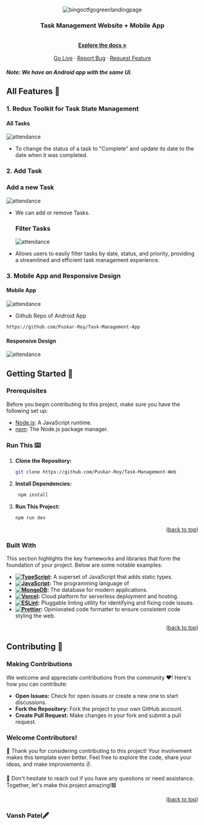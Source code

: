 <a name="readme-top"></a>


<br />
<div align="center">
  
  ![bingoctfgogreenlandingpage](https://res.cloudinary.com/dky3cpvtf/image/upload/v1711996606/1_kcceab.png)
  
<h3 align="center">
Task Management Website + Mobile App</h3>
  <p align="center">
    <br />
    <a href="https://github.com/Puskar-Roy/Task-Management-Web"><strong>Explore the docs »</strong></a>
    <br />
    <br />
    <a href="https://alltaskss.vercel.app">Go Live</a>
    ·
    <a href="https://github.com/Puskar-Roy/Task-Management-Web/issues">Report Bug</a>
    ·
    <a href="https://github.com/Puskar-Roy/Task-Management-Web/issues">Request Feature</a>
  </p>
</div>

##### Note: *We have an Android app with the same UI.*

 ## All Features 🌟 

 ### 1. Redux Toolkit for Task State Management
 
#### All Tasks
 
 ![attendance](https://res.cloudinary.com/dky3cpvtf/image/upload/v1711996619/2_xv3ljv.png)
 
 - To change the status of a task to "Complete" and update its date to the date when it was completed.
 

### 2. Add Task
  ### Add a new Task

   ![attendance](https://res.cloudinary.com/dky3cpvtf/image/upload/v1711996633/3_ock8xg.png)

- We can add or remove Tasks.

    ### Filter Tasks

   ![attendance](https://res.cloudinary.com/dky3cpvtf/image/upload/v1711998055/6_fiiti1.png)

-  Allows users to easily filter tasks by date, status, and priority, providing a streamlined and efficient task management experience.



### 3. Mobile App and Responsive Design

#### Mobile App

![attendance](https://res.cloudinary.com/dky3cpvtf/image/upload/v1711996674/5_dndm7s.png)

- Github Repo of Android App
```bash
https://github.com/Puskar-Roy/Task-Management-App
```

#### Responsive Design

![attendance](https://res.cloudinary.com/dky3cpvtf/image/upload/v1711996651/4_bmgkfh.png)
  

## Getting Started 🚀


### Prerequisites
Before you begin contributing to this project, make sure you have the following set up:

- [Node.js](https://nodejs.org/): A JavaScript runtime.
- [npm](https://www.npmjs.com/): The Node.js package manager.

### Run This ⌨️

1. **Clone the Repository:**
   ```bash
   git clone https://github.com/Puskar-Roy/Task-Management-Web
   ```
2. **Install Dependencies:**
   ```bash
    npm install
   ```
3. **Run This Project:**
   ```bash
   npm run dev
   ```

   <p align="right">(<a href="#readme-top">back to top</a>)</p>






### Built With

This section highlights the key frameworks and libraries that form the foundation of your project. Below are some notable examples:


- **[![TypeScript](https://shields.io/badge/TypeScript-3178C6?logo=TypeScript&logoColor=FFF&style=flat-square)](https://www.typescriptlang.org/):** A superset of JavaScript that adds static types.
- **[![JavaScript](https://img.shields.io/badge/JavaScript-323330?style=for-the-badge&logo=javascript&logoColor=F7DF1E)](https://developer.mozilla.org/en-US/docs/Web/JavaScript):** The programming language of 
- **[![MongoDB](https://img.shields.io/badge/MongoDB-4EA94B?style=for-the-badge&logo=mongodb&logoColor=white)](https://www.mongodb.com/):** The database for modern applications.
- **[![Vercel](https://img.shields.io/badge/Vercel-000000?style=for-the-badge&logo=vercel&logoColor=white)](https://vercel.com/):** Cloud platform for serverless deployment and hosting.
- **[![ESLint](https://img.shields.io/badge/ESLint-4B32C3?style=for-the-badge&logo=eslint&logoColor=white)](https://eslint.org/):** Pluggable linting utility for identifying and fixing code issues.
- **[![Prettier](https://img.shields.io/badge/Prettier-F7B93E?style=for-the-badge&logo=prettier&logoColor=white)](https://prettier.io/):** Opinionated code formatter to ensure consistent code styling the web.



<p align="right">(<a href="#readme-top">back to top</a>)</p>


   
## Contributing 🌟   
### Making Contributions

We welcome and appreciate contributions from the community ❤️! Here's how you can contribute:

- **Open Issues:** Check for open issues or create a new one to start discussions.
- **Fork the Repository:** Fork the project to your own GitHub account.
- **Create Pull Request:** Make changes in your fork and submit a pull request.

### Welcome Contributors!

🚀 Thank you for considering contributing to this project! Your involvement makes this template even better. Feel free to explore the code, share your ideas, and make improvements ✌️.

🌟 Don't hesitate to reach out if you have any questions or need assistance. Together, let's make this project amazing!🟩

<p align="right">(<a href="#readme-top">back to top</a>)</p>


### Vansh Patel🖋️






